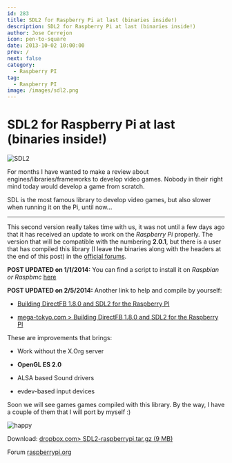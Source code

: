 ```yaml
---
id: 283
title: SDL2 for Raspberry Pi at last (binaries inside!)
description: SDL2 for Raspberry Pi at last (binaries inside!)
author: Jose Cerrejon
icon: pen-to-square
date: 2013-10-02 10:00:00
prev: /
next: false
category:
  - Raspberry PI
tag:
  - Raspberry PI
image: /images/sdl2.png
---
```


# SDL2 for Raspberry Pi at last (binaries inside!)

![SDL2](/images/sdl2.png)

For months I have wanted to make a review about engines/libraries/frameworks to develop video games. Nobody in their right mind today would develop a game from scratch.

SDL is the most famous library to develop video games, but also slower when running it on the Pi, until now...

- - -
This second version really takes time with us, it was not until a few days ago that it has received an update to work on the *Raspberry Pi* properly. The version that will be compatible with the numbering **2.0.1**, but there is a user that has compiled this library (I leave the binaries along with the headers at the end of this post) in the [official forums](http://www.raspberrypi.org/phpBB3/viewtopic.php?f=91&t=56756&p=430647).

**POST UPDATED on 1/1/2014:** You can find a script to install it on *Raspbian or Raspbmc* [here](http://cutmywire.wordpress.com/2013/11/16/raspberry-pi-sdl2-installation-frustfrei/)

**POST UPDATED on 2/5/2014:** Another link to help and compile by yourself:  

* [Building DirectFB 1.8.0 and SDL2 for the Raspberry PI](http://mega-tokyo.com/blog/index.php/site/comments/building_directfb_1.8.0_and_sdl2_for_the_raspberry_pi)

* [mega-tokyo.com > Building DirectFB 1.8.0 and SDL2 for the Raspberry PI](http://mega-tokyo.com/blog/index.php/site/comments/building_directfb_1.8.0_and_sdl2_for_the_raspberry_pi)

These are improvements that brings:

* Work without the X.Org server

* **OpenGL ES 2.0**

* ALSA based Sound drivers

* evdev-based input devices 

Soon we will see games games compiled with this library. By the way, I have a couple of them that I will port by myself :)

![happy](/css/sm/happy.png)

Download: [dropbox.com> SDL2-raspberrypi.tar.gz (9 MB)](https://www.dropbox.com/s/9fndtw6zs16ptgg/SDL2-raspberrypi.tar.gz)

Forum [raspberrypi.org](http://www.raspberrypi.org/phpBB3/viewtopic.php?f=91&t=56756&p=430647)